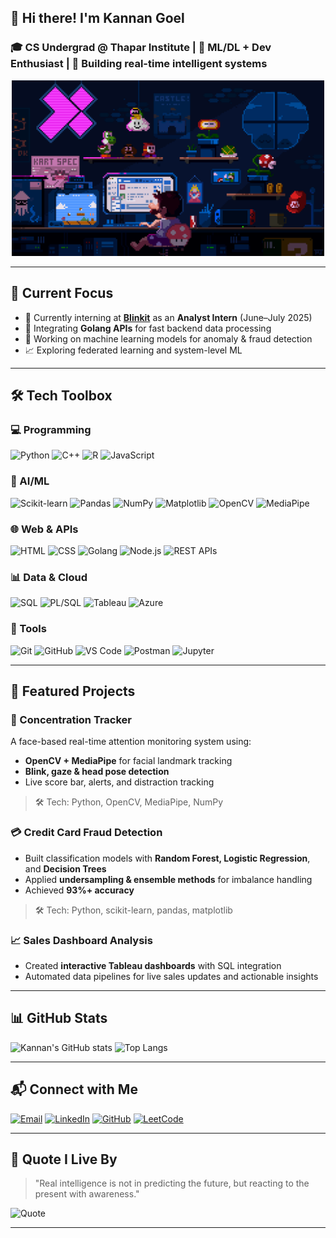 ## 👋 Hi there! I'm Kannan Goel

### 🎓 CS Undergrad @ Thapar Institute | 🧠 ML/DL + Dev Enthusiast | 🧰 Building real-time intelligent systems

<p align="center">
  <img src="https://github.com/goelkannan/goelkannan/blob/main/225813708-98b745f2-7d22-48cf-9150-083f1b00d6c9.gif" width  = "500 alt="Coding animation"/>
</p>

---

## 🚀 Current Focus

- 💼 Currently interning at **[Blinkit](https://blinkit.com/)** as an **Analyst Intern** (June–July 2025)
- 🔄 Integrating **Golang APIs** for fast backend data processing
- 🤖 Working on machine learning models for anomaly & fraud detection
- 📈 Exploring federated learning and system-level ML

---

## 🛠️ Tech Toolbox

### 💻 Programming
![Python](https://img.shields.io/badge/-Python-333?style=flat&logo=python)
![C++](https://img.shields.io/badge/-C++-00599C?style=flat&logo=c%2B%2B)
![R](https://img.shields.io/badge/-R-276DC3?style=flat&logo=r)
![JavaScript](https://img.shields.io/badge/-JavaScript-F7DF1E?style=flat&logo=javascript)

### 🤖 AI/ML
![Scikit-learn](https://img.shields.io/badge/-ScikitLearn-F7931E?style=flat&logo=scikit-learn)
![Pandas](https://img.shields.io/badge/-Pandas-150458?style=flat&logo=pandas)
![NumPy](https://img.shields.io/badge/-NumPy-013243?style=flat&logo=numpy)
![Matplotlib](https://img.shields.io/badge/-Matplotlib-004B87?style=flat&logo=matplotlib)
![OpenCV](https://img.shields.io/badge/-OpenCV-5C3EE8?style=flat&logo=opencv)
![MediaPipe](https://img.shields.io/badge/-MediaPipe-FF6F00?style=flat&logo=google)

### 🌐 Web & APIs
![HTML](https://img.shields.io/badge/-HTML-E34F26?style=flat&logo=html5)
![CSS](https://img.shields.io/badge/-CSS-1572B6?style=flat&logo=css3)
![Golang](https://img.shields.io/badge/-Golang-00ADD8?style=flat&logo=go)
![Node.js](https://img.shields.io/badge/-Node.js-339933?style=flat&logo=node.js)
![REST APIs](https://img.shields.io/badge/-REST%20APIs-005571?style=flat&logo=fastapi)

### 📊 Data & Cloud
![SQL](https://img.shields.io/badge/-SQL-4479A1?style=flat&logo=mysql)
![PL/SQL](https://img.shields.io/badge/-PLSQL-F47B20?style=flat&logo=oracle)
![Tableau](https://img.shields.io/badge/-Tableau-E97627?style=flat&logo=tableau)
![Azure](https://img.shields.io/badge/-Microsoft%20Azure-0078D4?style=flat&logo=microsoft-azure)

### 🧰 Tools
![Git](https://img.shields.io/badge/-Git-F05032?style=flat&logo=git)
![GitHub](https://img.shields.io/badge/-GitHub-181717?style=flat&logo=github)
![VS Code](https://img.shields.io/badge/-VS%20Code-007ACC?style=flat&logo=visual-studio-code)
![Postman](https://img.shields.io/badge/-Postman-FF6C37?style=flat&logo=postman)
![Jupyter](https://img.shields.io/badge/-Jupyter-F37626?style=flat&logo=jupyter)

---

## 📂 Featured Projects

### 🧠 Concentration Tracker  
A face-based real-time attention monitoring system using:
- **OpenCV + MediaPipe** for facial landmark tracking
- **Blink, gaze & head pose detection**
- Live score bar, alerts, and distraction tracking

> 🛠️ Tech: Python, OpenCV, MediaPipe, NumPy

### 💳 Credit Card Fraud Detection  
- Built classification models with **Random Forest, Logistic Regression**, and **Decision Trees**
- Applied **undersampling & ensemble methods** for imbalance handling
- Achieved **93%+ accuracy**

> 🛠️ Tech: Python, scikit-learn, pandas, matplotlib

### 📈 Sales Dashboard Analysis  
- Created **interactive Tableau dashboards** with SQL integration
- Automated data pipelines for live sales updates and actionable insights

---

## 📊 GitHub Stats

![Kannan's GitHub stats](https://github-readme-stats.vercel.app/api?username=goelkannan&show_icons=true&theme=gruvbox)
![Top Langs](https://github-readme-stats.vercel.app/api/top-langs/?username=goelkannan&layout=compact&theme=gruvbox)

---

## 📬 Connect with Me

[![Email](https://img.shields.io/badge/-Email-D14836?style=for-the-badge&logo=gmail&logoColor=white)](mailto:kannangoel8@gmail.com)
[![LinkedIn](https://img.shields.io/badge/-LinkedIn-0A66C2?style=for-the-badge&logo=linkedin&logoColor=white)](https://www.linkedin.com/in/kannan-goel-2900a9181)
[![GitHub](https://img.shields.io/badge/-GitHub-181717?style=for-the-badge&logo=github&logoColor=white)](https://github.com/goelkannan)
[![LeetCode](https://img.shields.io/badge/-LeetCode-FFA116?style=for-the-badge&logo=leetcode&logoColor=black)](https://leetcode.com/u/kannangoel8/)

---

## 📖 Quote I Live By

> "Real intelligence is not in predicting the future, but reacting to the present with awareness."

![Quote](https://quotes-github-readme.vercel.app/api?type=horizontal&theme=tokyonight)

---
